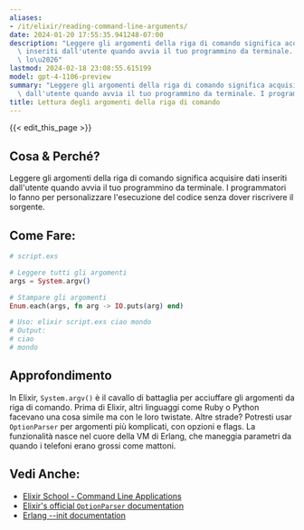 ```yaml
---
aliases:
- /it/elixir/reading-command-line-arguments/
date: 2024-01-20 17:55:35.941248-07:00
description: "Leggere gli argomenti della riga di comando significa acquisire dati\
  \ inseriti dall'utente quando avvia il tuo programmino da terminale. I programmatori\
  \ lo\u2026"
lastmod: 2024-02-18 23:08:55.615199
model: gpt-4-1106-preview
summary: "Leggere gli argomenti della riga di comando significa acquisire dati inseriti\
  \ dall'utente quando avvia il tuo programmino da terminale. I programmatori lo\u2026"
title: Lettura degli argomenti della riga di comando
---
```


{{< edit_this_page >}}

## Cosa & Perché?

Leggere gli argomenti della riga di comando significa acquisire dati inseriti dall'utente quando avvia il tuo programmino da terminale. I programmatori lo fanno per personalizzare l'esecuzione del codice senza dover riscrivere il sorgente.

## Come Fare:

```elixir
# script.exs

# Leggere tutti gli argomenti
args = System.argv()

# Stampare gli argomenti
Enum.each(args, fn arg -> IO.puts(arg) end)

# Uso: elixir script.exs ciao mondo
# Output:
# ciao
# mondo
```

## Approfondimento

In Elixir, `System.argv()` è il cavallo di battaglia per acciuffare gli argomenti da riga di comando. Prima di Elixir, altri linguaggi come Ruby o Python facevano una cosa simile ma con le loro twistate. Altre strade? Potresti usar `OptionParser` per argomenti più komplicati, con opzioni e flags. La funzionalità nasce nel cuore della VM di Erlang, che maneggia parametri da quando i telefoni erano grossi come mattoni.

## Vedi Anche:

- [Elixir School - Command Line Applications](https://elixirschool.com/en/lessons/advanced/escripts/)
- [Elixir's official `OptionParser` documentation](https://hexdocs.pm/elixir/OptionParser.html)
- [Erlang --init documentation](http://erlang.org/doc/man/init.html)
